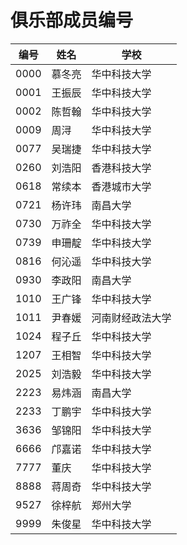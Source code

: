﻿# 俱乐部成员编号

|编号|姓名|学校|
|----|----|----|
|0000|慕冬亮|华中科技大学|
|0001|王振辰|华中科技大学|
|0002|陈哲翰|华中科技大学|
|0009|周浔|华中科技大学|
|0077|吴瑞捷|华中科技大学|
|0260|刘浩阳|香港科技大学|
|0618|常续本|香港城市大学|
|0721|杨许玮|南昌大学|
|0730|万祚全|华中科技大学|
|0739|申珊靛|华中科技大学|
|0816|何沁遥|华中科技大学|
|0930|李政阳|南昌大学|
|1010|王广锋|华中科技大学|
|1011|尹春媛|河南财经政法大学|
|1024|程子丘|华中科技大学|
|1207|王相智|华中科技大学|
|2025|刘浩毅|华中科技大学|
|2223|易炜涵|南昌大学|
|2233|丁鹏宇|华中科技大学|
|3636|邹锦阳|华中科技大学|
|6666|邝嘉诺|华中科技大学|
|7777|董庆|华中科技大学|
|8888|蒋周奇|华中科技大学|
|9527|徐梓航|郑州大学|
|9999|朱俊星|华中科技大学|
